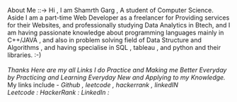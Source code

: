 About Me ::->  Hi , I am Shamrth Garg , A student of Computer Science. Aside I am a part-time Web Developer as a freelancer for Providing services for their Websites, and professionally studying Data Analytics in Btech, and I am having passionate knowledge about programming languages mainly in C++/JAVA , and also in problem solving field of Data Structure and Algorithms , and having specialise in SQL , tableau , and python and their libraries. :-) <br><br><i>
Thanks Here are my all Links I do Practice and Making me Better Everyday by Practicing and Learning Everyday New and Applying to my Knowledge.</i><br>
My links include - <i> Github , leetcode , hackerrank , linkedIN </i>
<br><i>
Leetcode :
HackerRank :
LinkedIn :
</i>
